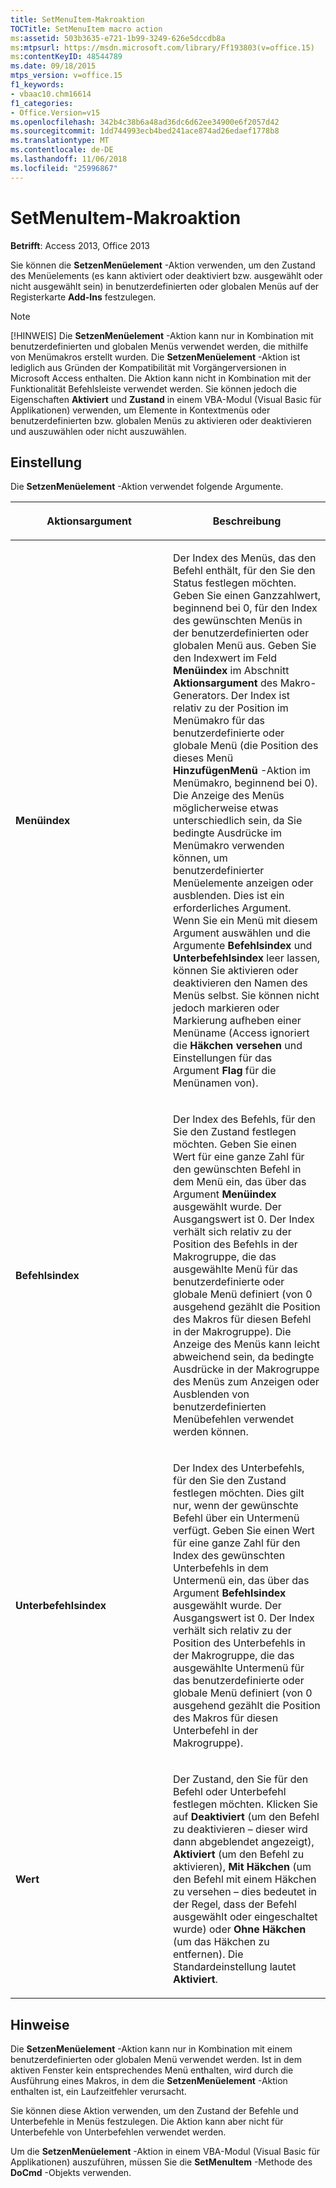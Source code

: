 ```yaml
---
title: SetMenuItem-Makroaktion
TOCTitle: SetMenuItem macro action
ms:assetid: 503b3635-e721-1b99-3249-626e5dccdb8a
ms:mtpsurl: https://msdn.microsoft.com/library/Ff193803(v=office.15)
ms:contentKeyID: 48544789
ms.date: 09/18/2015
mtps_version: v=office.15
f1_keywords:
- vbaac10.chm16614
f1_categories:
- Office.Version=v15
ms.openlocfilehash: 342b4c38b6a48ad36dc6d62ee34900e6f2057d42
ms.sourcegitcommit: 1dd744993ecb4bed241ace874ad26edaef1778b8
ms.translationtype: MT
ms.contentlocale: de-DE
ms.lasthandoff: 11/06/2018
ms.locfileid: "25996867"
---
```

# <a name="setmenuitem-macro-action"></a>SetMenuItem-Makroaktion

**Betrifft**: Access 2013, Office 2013

Sie können die **SetzenMenüelement** -Aktion verwenden, um den Zustand des Menüelements (es kann aktiviert oder deaktiviert bzw. ausgewählt oder nicht ausgewählt sein) in benutzerdefinierten oder globalen Menüs auf der Registerkarte **Add-Ins** festzulegen.

> [!NOTE]
> [!HINWEIS] Die **SetzenMenüelement** -Aktion kann nur in Kombination mit benutzerdefinierten und globalen Menüs verwendet werden, die mithilfe von Menümakros erstellt wurden. Die **SetzenMenüelement** -Aktion ist lediglich aus Gründen der Kompatibilität mit Vorgängerversionen in Microsoft Access enthalten. Die Aktion kann nicht in Kombination mit der Funktionalität Befehlsleiste verwendet werden. Sie können jedoch die Eigenschaften **Aktiviert** und **Zustand** in einem VBA-Modul (Visual Basic für Applikationen) verwenden, um Elemente in Kontextmenüs oder benutzerdefinierten bzw. globalen Menüs zu aktivieren oder deaktivieren und auszuwählen oder nicht auszuwählen.

## <a name="setting"></a>Einstellung

Die **SetzenMenüelement** -Aktion verwendet folgende Argumente.

<table>
<colgroup>
<col style="width: 50%" />
<col style="width: 50%" />
</colgroup>
<thead>
<tr class="header">
<th><p>Aktionsargument</p></th>
<th><p>Beschreibung</p></th>
</tr>
</thead>
<tbody>
<tr class="odd">
<td><p><strong>Menüindex</strong></p></td>
<td><p>Der Index des Menüs, das den Befehl enthält, für den Sie den Status festlegen möchten. Geben Sie einen Ganzzahlwert, beginnend bei 0, für den Index des gewünschten Menüs in der benutzerdefinierten oder globalen Menü aus. Geben Sie den Indexwert im Feld <strong>Menüindex</strong> im Abschnitt <strong>Aktionsargument</strong> des Makro-Generators. Der Index ist relativ zu der Position im Menümakro für das benutzerdefinierte oder globale Menü (die Position des dieses Menü <strong>HinzufügenMenü</strong> -Aktion im Menümakro, beginnend bei 0). Die Anzeige des Menüs möglicherweise etwas unterschiedlich sein, da Sie bedingte Ausdrücke im Menümakro verwenden können, um benutzerdefinierter Menüelemente anzeigen oder ausblenden. Dies ist ein erforderliches Argument. Wenn Sie ein Menü mit diesem Argument auswählen und die Argumente <strong>Befehlsindex</strong> und <strong>Unterbefehlsindex</strong> leer lassen, können Sie aktivieren oder deaktivieren den Namen des Menüs selbst. Sie können nicht jedoch markieren oder Markierung aufheben einer Menüname (Access ignoriert die <strong>Häkchen</strong> <strong>versehen</strong> und Einstellungen für das Argument <strong>Flag</strong> für die Menünamen von).</p></td>
</tr>
<tr class="even">
<td><p><strong>Befehlsindex</strong></p></td>
<td><p>Der Index des Befehls, für den Sie den Zustand festlegen möchten. Geben Sie einen Wert für eine ganze Zahl für den gewünschten Befehl in dem Menü ein, das über das Argument <strong>Menüindex</strong> ausgewählt wurde. Der Ausgangswert ist 0. Der Index verhält sich relativ zu der Position des Befehls in der Makrogruppe, die das ausgewählte Menü für das benutzerdefinierte oder globale Menü definiert (von 0 ausgehend gezählt die Position des Makros für diesen Befehl in der Makrogruppe). Die Anzeige des Menüs kann leicht abweichend sein, da bedingte Ausdrücke in der Makrogruppe des Menüs zum Anzeigen oder Ausblenden von benutzerdefinierten Menübefehlen verwendet werden können.</p></td>
</tr>
<tr class="odd">
<td><p><strong>Unterbefehlsindex</strong></p></td>
<td><p>Der Index des Unterbefehls, für den Sie den Zustand festlegen möchten. Dies gilt nur, wenn der gewünschte Befehl über ein Untermenü verfügt. Geben Sie einen Wert für eine ganze Zahl für den Index des gewünschten Unterbefehls in dem Untermenü ein, das über das Argument <strong>Befehlsindex</strong> ausgewählt wurde. Der Ausgangswert ist 0. Der Index verhält sich relativ zu der Position des Unterbefehls in der Makrogruppe, die das ausgewählte Untermenü für das benutzerdefinierte oder globale Menü definiert (von 0 ausgehend gezählt die Position des Makros für diesen Unterbefehl in der Makrogruppe).</p></td>
</tr>
<tr class="even">
<td><p><strong>Wert</strong></p></td>
<td><p>Der Zustand, den Sie für den Befehl oder Unterbefehl festlegen möchten. Klicken Sie auf <strong>Deaktiviert</strong> (um den Befehl zu deaktivieren – dieser wird dann abgeblendet angezeigt), <strong>Aktiviert</strong> (um den Befehl zu aktivieren), <strong>Mit Häkchen</strong> (um den Befehl mit einem Häkchen zu versehen – dies bedeutet in der Regel, dass der Befehl ausgewählt oder eingeschaltet wurde) oder <strong>Ohne Häkchen</strong> (um das Häkchen zu entfernen). Die Standardeinstellung lautet <strong>Aktiviert</strong>.</p></td>
</tr>
</tbody>
</table>


## <a name="remarks"></a>Hinweise

Die **SetzenMenüelement** -Aktion kann nur in Kombination mit einem benutzerdefinierten oder globalen Menü verwendet werden. Ist in dem aktiven Fenster kein entsprechendes Menü enthalten, wird durch die Ausführung eines Makros, in dem die **SetzenMenüelement** -Aktion enthalten ist, ein Laufzeitfehler verursacht.

Sie können diese Aktion verwenden, um den Zustand der Befehle und Unterbefehle in Menüs festzulegen. Die Aktion kann aber nicht für Unterbefehle von Unterbefehlen verwendet werden.

Um die **SetzenMenüelement** -Aktion in einem VBA-Modul (Visual Basic für Applikationen) auszuführen, müssen Sie die **SetMenuItem** -Methode des **DoCmd** -Objekts verwenden.

